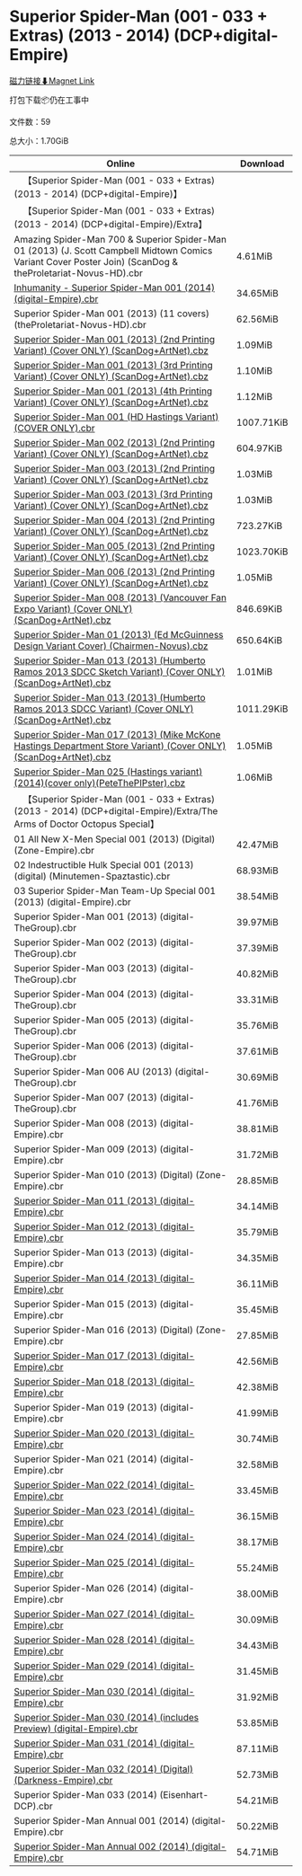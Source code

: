 # Superior Spider-Man (001 - 033 + Extras) (2013 - 2014) (DCP+digital-Empire)

[磁力链接⬇Magnet Link](magnet:?xt=urn:btih:16f045dfc6ab672c5014b66b8acd5f912733b869&dn=Superior%20Spider-Man%20%28001%20-%20033%20%2B%20Extras%29%20%282013%20-%202014%29%20%28DCP%2Bdigital-Empire%29)

打包下载📦仍在工事中

文件数：59

总大小：1.70GiB

Online | Download
--- | ---
&emsp;【Superior Spider-Man (001 - 033 + Extras) (2013 - 2014) (DCP+digital-Empire)】 | 
&emsp;【Superior Spider-Man (001 - 033 + Extras) (2013 - 2014) (DCP+digital-Empire)/Extra】 | 
Amazing Spider-Man 700 & Superior Spider-Man 01 (2013) (J. Scott Campbell Midtown Comics Variant Cover Poster Join) (ScanDog & theProletariat-Novus-HD).cbr | 4.61MiB
[Inhumanity - Superior Spider-Man 001 (2014) (digital-Empire).cbr](https://github.com/alicewish/markdown/blob/master/comic/Inhumanity-Superior-Spider-Man-001-2014-digital-Empire-cbr.md) | 34.65MiB
Superior Spider-Man 001 (2013) (11 covers) (theProletariat-Novus-HD).cbr | 62.56MiB
[Superior Spider-Man 001 (2013) (2nd Printing Variant) (Cover ONLY) (ScanDog+ArtNet).cbz](https://github.com/alicewish/markdown/blob/master/comic/Superior-Spider-Man-001-2013-2nd-Printing-Variant-Cover-ONLY-ScanDog-ArtNet-cbz.md) | 1.09MiB
[Superior Spider-Man 001 (2013) (3rd Printing Variant) (Cover ONLY) (ScanDog+ArtNet).cbz](https://github.com/alicewish/markdown/blob/master/comic/Superior-Spider-Man-001-2013-3rd-Printing-Variant-Cover-ONLY-ScanDog-ArtNet-cbz.md) | 1.10MiB
[Superior Spider-Man 001 (2013) (4th Printing Variant) (Cover ONLY) (ScanDog+ArtNet).cbz](https://github.com/alicewish/markdown/blob/master/comic/Superior-Spider-Man-001-2013-4th-Printing-Variant-Cover-ONLY-ScanDog-ArtNet-cbz.md) | 1.12MiB
[Superior Spider-Man 001 (HD Hastings Variant) (COVER ONLY).cbr](https://github.com/alicewish/markdown/blob/master/comic/Superior-Spider-Man-001-HD-Hastings-Variant-COVER-ONLY-cbr.md) | 1007.71KiB
[Superior Spider-Man 002 (2013) (2nd Printing Variant) (Cover ONLY) (ScanDog+ArtNet).cbz](https://github.com/alicewish/markdown/blob/master/comic/Superior-Spider-Man-002-2013-2nd-Printing-Variant-Cover-ONLY-ScanDog-ArtNet-cbz.md) | 604.97KiB
[Superior Spider-Man 003 (2013) (2nd Printing Variant) (Cover ONLY) (ScanDog+ArtNet).cbz](https://github.com/alicewish/markdown/blob/master/comic/Superior-Spider-Man-003-2013-2nd-Printing-Variant-Cover-ONLY-ScanDog-ArtNet-cbz.md) | 1.03MiB
[Superior Spider-Man 003 (2013) (3rd Printing Variant) (Cover ONLY) (ScanDog+ArtNet).cbz](https://github.com/alicewish/markdown/blob/master/comic/Superior-Spider-Man-003-2013-3rd-Printing-Variant-Cover-ONLY-ScanDog-ArtNet-cbz.md) | 1.03MiB
[Superior Spider-Man 004 (2013) (2nd Printing Variant) (Cover ONLY) (ScanDog+ArtNet).cbz](https://github.com/alicewish/markdown/blob/master/comic/Superior-Spider-Man-004-2013-2nd-Printing-Variant-Cover-ONLY-ScanDog-ArtNet-cbz.md) | 723.27KiB
[Superior Spider-Man 005 (2013) (2nd Printing Variant) (Cover ONLY) (ScanDog+ArtNet).cbz](https://github.com/alicewish/markdown/blob/master/comic/Superior-Spider-Man-005-2013-2nd-Printing-Variant-Cover-ONLY-ScanDog-ArtNet-cbz.md) | 1023.70KiB
[Superior Spider-Man 006 (2013) (2nd Printing Variant) (Cover ONLY) (ScanDog+ArtNet).cbz](https://github.com/alicewish/markdown/blob/master/comic/Superior-Spider-Man-006-2013-2nd-Printing-Variant-Cover-ONLY-ScanDog-ArtNet-cbz.md) | 1.05MiB
[Superior Spider-Man 008 (2013) (Vancouver Fan Expo Variant) (Cover ONLY) (ScanDog+ArtNet).cbz](https://github.com/alicewish/markdown/blob/master/comic/Superior-Spider-Man-008-2013-Vancouver-Fan-Expo-Variant-Cover-ONLY-ScanDog-ArtNet-cbz.md) | 846.69KiB
[Superior Spider-Man 01 (2013) (Ed McGuinness Design Variant Cover) (Chairmen-Novus).cbz](https://github.com/alicewish/markdown/blob/master/comic/Superior-Spider-Man-01-2013-Ed-McGuinness-Design-Variant-Cover-Chairmen-Novus-cbz.md) | 650.64KiB
[Superior Spider-Man 013 (2013) (Humberto Ramos 2013 SDCC Sketch Variant) (Cover ONLY) (ScanDog+ArtNet).cbz](https://github.com/alicewish/markdown/blob/master/comic/Superior-Spider-Man-013-2013-Humberto-Ramos-2013-SDCC-Sketch-Variant-Cover-ONLY-ScanDog-ArtNet-cbz.md) | 1.01MiB
[Superior Spider-Man 013 (2013) (Humberto Ramos 2013 SDCC Variant) (Cover ONLY) (ScanDog+ArtNet).cbz](https://github.com/alicewish/markdown/blob/master/comic/Superior-Spider-Man-013-2013-Humberto-Ramos-2013-SDCC-Variant-Cover-ONLY-ScanDog-ArtNet-cbz.md) | 1011.29KiB
[Superior Spider-Man 017 (2013) (Mike McKone Hastings Department Store Variant) (Cover ONLY) (ScanDog+ArtNet).cbz](https://github.com/alicewish/markdown/blob/master/comic/Superior-Spider-Man-017-2013-Mike-McKone-Hastings-Department-Store-Variant-Cover-ONLY-ScanDog-ArtNet-cbz.md) | 1.05MiB
[Superior Spider-Man 025 (Hastings variant)(2014)(cover only)(PeteThePIPster).cbz](https://github.com/alicewish/markdown/blob/master/comic/Superior-Spider-Man-025-Hastings-variant-2014-cover-only-PeteThePIPster-cbz.md) | 1.06MiB
&emsp;【Superior Spider-Man (001 - 033 + Extras) (2013 - 2014) (DCP+digital-Empire)/Extra/The Arms of Doctor Octopus Special】 | 
01 All New X-Men Special 001 (2013) (Digital) (Zone-Empire).cbr | 42.47MiB
02 Indestructible Hulk Special 001 (2013) (digital) (Minutemen-Spaztastic).cbr | 68.93MiB
03 Superior Spider-Man Team-Up Special 001 (2013) (digital-Empire).cbr | 38.54MiB
Superior Spider-Man 001 (2013) (digital-TheGroup).cbr | 39.97MiB
Superior Spider-Man 002 (2013) (digital-TheGroup).cbr | 37.39MiB
Superior Spider-Man 003 (2013) (digital-TheGroup).cbr | 40.82MiB
Superior Spider-Man 004 (2013) (digital-TheGroup).cbr | 33.31MiB
Superior Spider-Man 005 (2013) (digital-TheGroup).cbr | 35.76MiB
Superior Spider-Man 006 (2013) (digital-TheGroup).cbr | 37.61MiB
Superior Spider-Man 006 AU (2013) (digital-TheGroup).cbr | 30.69MiB
Superior Spider-Man 007 (2013) (digital-TheGroup).cbr | 41.76MiB
Superior Spider-Man 008 (2013) (digital-Empire).cbr | 38.81MiB
Superior Spider-Man 009 (2013) (digital-Empire).cbr | 31.72MiB
Superior Spider-Man 010 (2013) (Digital) (Zone-Empire).cbr | 28.85MiB
[Superior Spider-Man 011 (2013) (digital-Empire).cbr](https://github.com/alicewish/markdown/blob/master/comic/Superior-Spider-Man-011-2013-digital-Empire-cbr.md) | 34.14MiB
[Superior Spider-Man 012 (2013) (digital-Empire).cbr](https://github.com/alicewish/markdown/blob/master/comic/Superior-Spider-Man-012-2013-digital-Empire-cbr.md) | 35.79MiB
Superior Spider-Man 013 (2013) (digital-Empire).cbr | 34.35MiB
[Superior Spider-Man 014 (2013) (digital-Empire).cbr](https://github.com/alicewish/markdown/blob/master/comic/Superior-Spider-Man-014-2013-digital-Empire-cbr.md) | 36.11MiB
Superior Spider-Man 015 (2013) (digital-Empire).cbr | 35.45MiB
Superior Spider-Man 016 (2013) (Digital) (Zone-Empire).cbr | 27.85MiB
[Superior Spider-Man 017 (2013) (digital-Empire).cbr](https://github.com/alicewish/markdown/blob/master/comic/Superior-Spider-Man-017-2013-digital-Empire-cbr.md) | 42.56MiB
[Superior Spider-Man 018 (2013) (digital-Empire).cbr](https://github.com/alicewish/markdown/blob/master/comic/Superior-Spider-Man-018-2013-digital-Empire-cbr.md) | 42.38MiB
Superior Spider-Man 019 (2013) (digital-Empire).cbr | 41.99MiB
[Superior Spider-Man 020 (2013) (digital-Empire).cbr](https://github.com/alicewish/markdown/blob/master/comic/Superior-Spider-Man-020-2013-digital-Empire-cbr.md) | 30.74MiB
Superior Spider-Man 021 (2014) (digital-Empire).cbr | 32.58MiB
[Superior Spider-Man 022 (2014) (digital-Empire).cbr](https://github.com/alicewish/markdown/blob/master/comic/Superior-Spider-Man-022-2014-digital-Empire-cbr.md) | 33.45MiB
[Superior Spider-Man 023 (2014) (digital-Empire).cbr](https://github.com/alicewish/markdown/blob/master/comic/Superior-Spider-Man-023-2014-digital-Empire-cbr.md) | 36.15MiB
[Superior Spider-Man 024 (2014) (digital-Empire).cbr](https://github.com/alicewish/markdown/blob/master/comic/Superior-Spider-Man-024-2014-digital-Empire-cbr.md) | 38.17MiB
[Superior Spider-Man 025 (2014) (digital-Empire).cbr](https://github.com/alicewish/markdown/blob/master/comic/Superior-Spider-Man-025-2014-digital-Empire-cbr.md) | 55.24MiB
Superior Spider-Man 026 (2014) (digital-Empire).cbr | 38.00MiB
[Superior Spider-Man 027 (2014) (digital-Empire).cbr](https://github.com/alicewish/markdown/blob/master/comic/Superior-Spider-Man-027-2014-digital-Empire-cbr.md) | 30.09MiB
[Superior Spider-Man 028 (2014) (digital-Empire).cbr](https://github.com/alicewish/markdown/blob/master/comic/Superior-Spider-Man-028-2014-digital-Empire-cbr.md) | 34.43MiB
[Superior Spider-Man 029 (2014) (digital-Empire).cbr](https://github.com/alicewish/markdown/blob/master/comic/Superior-Spider-Man-029-2014-digital-Empire-cbr.md) | 31.45MiB
[Superior Spider-Man 030 (2014) (digital-Empire).cbr](https://github.com/alicewish/markdown/blob/master/comic/Superior-Spider-Man-030-2014-digital-Empire-cbr.md) | 31.92MiB
[Superior Spider-Man 030 (2014) (includes Preview) (digital-Empire).cbr](https://github.com/alicewish/markdown/blob/master/comic/Superior-Spider-Man-030-2014-includes-Preview-digital-Empire-cbr.md) | 53.85MiB
[Superior Spider-Man 031 (2014) (digital-Empire).cbr](https://github.com/alicewish/markdown/blob/master/comic/Superior-Spider-Man-031-2014-digital-Empire-cbr.md) | 87.11MiB
[Superior Spider-Man 032 (2014) (Digital) (Darkness-Empire).cbr](https://github.com/alicewish/markdown/blob/master/comic/Superior-Spider-Man-032-2014-Digital-Darkness-Empire-cbr.md) | 52.73MiB
Superior Spider-Man 033 (2014) (Eisenhart-DCP).cbr | 54.21MiB
Superior Spider-Man Annual 001 (2014) (digital-Empire).cbr | 50.22MiB
[Superior Spider-Man Annual 002 (2014) (digital-Empire).cbr](https://github.com/alicewish/markdown/blob/master/comic/Superior-Spider-Man-Annual-002-2014-digital-Empire-cbr.md) | 54.71MiB